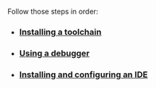 Follow those steps in order:

* ### [Installing a toolchain](/installing_toolchain.md)

* ### [Using a debugger](/using_debugger_in_terminal.md)

* ### [Installing and configuring an IDE](/installing_ide.md)
